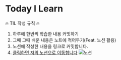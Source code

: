 # Today I Learn
 🔥 TIL 작성 규칙 🔥
 1. 하루에 한번씩 학습한 내용 커밋하기
 2. 그때 그때 배운 내용은 노트에 적어두기(Feat. 노션 활용)
 3. 노션에 작성한 내용을 링크로 커밋합니다.
 4. [클릭하면 저의 노션으로 이동합니다](https://www.notion.so/feelslikemmmm/Feelslikemmmm-8677dedf84354f64840e7ce9a74c68b9)
 ![노션](./imges/notion.png)

